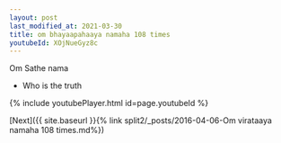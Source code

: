 ```yaml
---
layout: post
last_modified_at: 2021-03-30
title: om bhayaapahaaya namaha 108 times
youtubeId: XOjNueGyz8c
---
```

 
 
Om Sathe nama 
 
 -  Who is the truth 
 
  
 
  
 
 
 
 
 
 


{% include youtubePlayer.html id=page.youtubeId %}
 
[Next]({{ site.baseurl }}{% link  split2/_posts/2016-04-06-Om virataaya namaha 108 times.md%})
 
